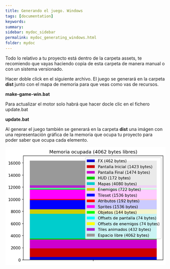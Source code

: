```yaml
---
title: Generando el juego. Windows
tags: [documentation]
keywords:
summary: 
sidebar: mydoc_sidebar
permalink: mydoc_generating_windows.html
folder: mydoc
---
```


Todo lo relativo a tu proyecto está dentro de la carpeta assets, te recomiendo que vayas haciendo copia de esta carpeta de manera manual o con un sistema versionado.

Hacer doble click en el siguiente archivo. El juego se generará en la carpeta **dist** junto con el mapa de memoria para que veas como vas de recursos.

**make-game-win.bat**

Para actualizar el motor solo habrá que hacer docle clic en el fichero update.bat

**update.bat**

Al generar el juego también se generará en la carpeta **dist** una imágen con una representación gráfica de la memoria que ocupa tu proyecto para poder saber que ocupa cada elemento.

![](images/memory.png)

